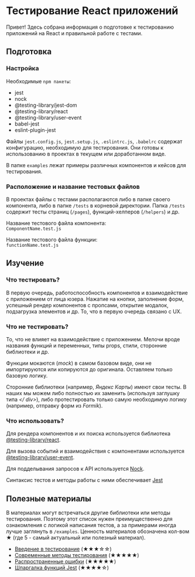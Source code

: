 # Тестирование React приложений

Привет! Здесь собрана информация о подготовке к тестированию приложений на React и правильной работе с тестами.

## Подготовка

### Настройка

Необходимые `npm пакеты`:

- jest
- nock
- @testing-library/jest-dom
- @testing-library/react
- @testing-library/user-event
- babel-jest
- eslint-plugin-jest

Файлы `jest.config.js`, `jest.setup.js`, `.eslintrc.js`, `.babelrc` содержат конфигурацию, необходимую для тестирования. Они готовы к использованию в проектах в текущем или доработанном виде.

В папке `examples` лежат примеры различных компонентов и кейсов для тестирования.

### Расположение и название тестовых файлов

В проектах файлы с тестами располагаются либо в папке своего компонента, либо в папке `/tests` в корневой директории. Папка `/tests` содержит тесты страниц (`/pages`), функций-хелперов (`/helpers`) и др.

Название тестового файла компонента:\
`ComponentName.test.js`

Название тестового файла функции:\
`functionName.test.js`

## Изучение

### Что тестировать?

В первую очередь, работоспособность компонентов и взаимодействие с приложением от лица юзера. Нажатие на кнопки, заполнение форм, успешный рендер компонентов с пропсами, открытие модалок, подзагрузка элементов и др. То, что в первую очередь связано с UX.

### Что не тестировать?

То, что не влияет на взаимодействие с приложением. Мелочи вроде названия функций и переменных, типы props, стили, сторонние библиотеки и др.

Функции мокаются (_mock_) в самом базовом виде, они не импортируются или копируются до оригинала. Оставляем только базовую логику.

Сторонние библиотеки (например, _Яндекс Карты_) имеют свои тесты. В наших мы можем либо полностью их заменить (используя заглушку типа _\</ div>_), либо протестировать только самую необходимую логику (например, отправку форм из _Formik_).

### Что использовать?

Для рендера компонентов и их поиска используется библиотека [@testing-library/react](https://testing-library.com/docs/react-testing-library/intro).

Для вызова событий и взаимодействия с компонентами используется [@testing-library/user-event](https://testing-library.com/docs/ecosystem-user-event/).

Для подделывания запросов к API используется [Nock](github.com/nock/nock).

Синтаксис тестов и методы работы с ними обеспечивает [Jest](https://jestjs.io/docs/getting-started)

## Полезные материалы

В материалах могут встречаться другие библиотеки или методы тестирования. Поэтому этот список нужен преимущественно для ознакомления с логикой написания тестов, а за примерами иногда лучше заглянуть в `/examples`. Ценность материалов обозначена кол-вом &starf; (где 5 - самый актуальный или полезный материал).

- [Введение в тестирование](https://www.freecodecamp.org/news/testing-react-hooks/) (&starf;&starf;&starf;&star;&star;)
- [Современные методы тестирования](https://blog.sapegin.me/all/react-testing-3-jest-and-react-testing-library/) (&starf;&starf;&starf;&starf;&starf;)
- [Распространенные ошибки](https://kentcdodds.com/blog/common-mistakes-with-react-testing-library) (&starf;&starf;&starf;&starf;&starf;)
- [Шпаргалка функций Jest](https://devhints.io/jest) (&starf;&starf;&starf;&starf;&star;)
